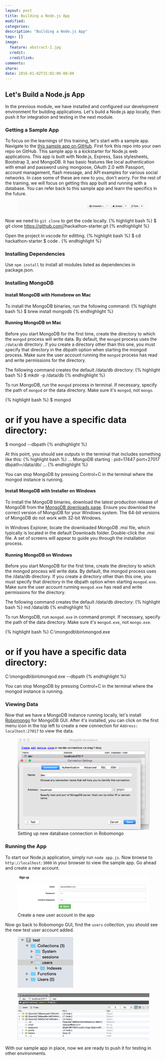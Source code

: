 ```yaml
---
layout: post
title: Building a Node.js App
modified:
categories: 
description: "Building a Node.js App"
tags: []
image:
  feature: abstract-2.jpg
  credit:
  creditlink:
comments:
share:
date: 2016-01-02T15:02:00-08:00
---
```

## Let's Build a Node.js App
In the previous module, we have installed and configured our development environment for building applications. Let's build a Node.js app locally, then push it for integration and testing in the next module. 

### Getting a Sample App
To focus on the learnings of this training, let's start with a sample app. Navigate to the [this sample app on GitHub](https://github.com/CatalystCode/hackathon-starter). First fork this repo into your own repo on GitHub. This sample app is a kickstarter for Node.js web applications. This app is built with Node.js, Express, Sass stylesheets, Bootstrap 3, and MongoDB. It has basic features like local authentication with email and password using mongoose, OAuth 2.0 with Passport, account management, flash message, and API examples for various social networks. In case some of these are new to you, don't worry. For the rest of the training, we will focus on getting this app built and running with a database. You can refer back to this sample app and learn the specifics in the future. 

<figure>
	<img src="../images/fork.gif"/>
</figure>

Now we need to `git clone` to get the code locally.
{% highlight bash %}
$ git clone https://github.com/<your-github-username>/hackathon-starter.git
{% endhighlight %}

Open the project in vscode for editting.
{% highlight bash %}
$ cd hackathon-starter
$ code .
{% endhighlight %}

### Installing Dependencies
Use `npm install` to install all modules listed as dependencies in package.json.

### Installing MongoDB

#### Install MongoDB with Homebrew on Mac
To install the MongoDB binaries, run the following command:
{% highlight bash %}
$ brew install mongodb
{% endhighlight %}

#### Running MongoDB on Mac
Before you start MongoDB for the first time, create the directory to which the `mongod` process will write data. By default, the `mongod` process uses the `/data/db` directory. If you create a directory other than this one, you must specify that directory in the dbpath option when starting the mongod process. Make sure the user account running the `mongod` process has read and write permissions for the directory.

The following command creates the default /data/db directory:
{% highlight bash %}
$ mkdir -p /data/db
{% endhighlight %}

To run MongoDB, run the `mongod` process in terminal. If necessary, specify the path of `mongod` or the data directory. Make sure it's `mongod`, not `mongo`. 

{% highlight bash %}
$ mongod

# or if you have a specific data directory:
$ mongod --dbpath <path to data directory>
{% endhighlight %}

At this point, you should see outputs in the terminal that includes something like this:
{% highlight bash %}
...
MongoDB starting : pid=17447 port=27017 dbpath=/data/db/
...
{% endhighlight %}

You can stop MongoDB by pressing Control+C in the terminal where the mongod instance is running.

#### Install MongoDB with Installer on Windows
To install the MongoDB binaries, download the latest production release of MongoDB from the [MongoDB downloads page](http://www.mongodb.org/downloads). Ensure you download the correct version of MongoDB for your Windows system. The 64-bit versions of MongoDB do not work with 32-bit Windows.

In Windows Explorer, locate the downloaded MongoDB .msi file, which typically is located in the default Downloads folder. Double-click the .msi file. A set of screens will appear to guide you through the installation process.

#### Running MongoDB on Windows
Before you start MongoDB for the first time, create the directory to which the mongod process will write data. By default, the mongod process uses the /data/db directory. If you create a directory other than this one, you must specify that directory in the dbpath option when starting `mongod.exe`. Make sure the user account running `mongod.exe` has read and write permissions for the directory.

The following command creates the default /data/db directory:
{% highlight bash %}
md /data/db
{% endhighlight %}

To run MongoDB, run `mongod.exe` in command prompt. If necessary, specify the path of the data directory. Make sure it's `mongod.exe`, not `mongo.exe`. 

{% highlight bash %}
C:\mongodb\bin\mongod.exe

# or if you have a specific data directory:
C:\mongodb\bin\mongod.exe --dbpath <path to data directory>
{% endhighlight %}

You can stop MongoDB by pressing Control+C in the terminal where the mongod instance is running.

### Viewing Data
Now that we have a MongoDB instance running locally, let's install [Robomongo](http://app.robomongo.org/download.html) for MongoDB GUI. After it's installed, you can click on the first menu icon in the top left to create a new connection for `Address: localhost:27017` to view the data.
<figure>
	<img src="../images/newdbconnection.png"/>
	<figcaption>Setting up new database connection in Robomongo</figcaption>
</figure>

### Running the App
To start our Node.js application, simply run `node app.js`. Now browse to `http://localhost:3000` in your browser to view the sample app. Go ahead and create a new account.

<figure>
	<img src="../images/newusersignup.png"/>
	<figcaption>Create a new user account in the app</figcaption>
</figure>

Now go back to Robomongo GUI, find the `users` collection, you should see the new test user account added.

<figure class="half">
	<img src="../images/databasetable.png"/>
</figure>
<figure>
	<img src="../images/userstable.png"/>
</figure>

With our sample app in place, now we are ready to push it for testing in other environments.

